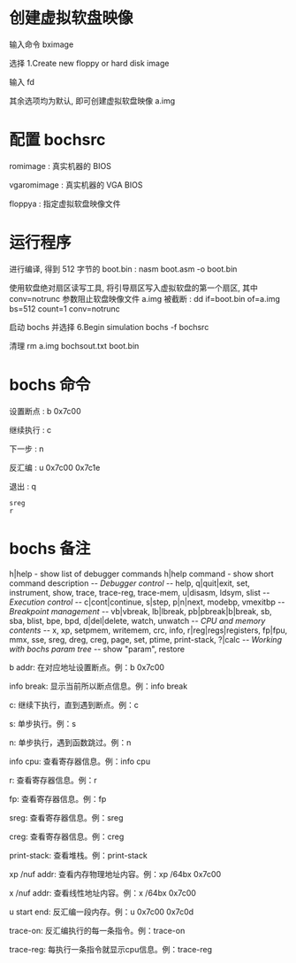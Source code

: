 
# 创建虚拟软盘映像

输入命令 bximage

选择 1.Create new floppy or hard disk image

输入 fd

其余选项均为默认, 即可创建虚拟软盘映像 a.img


# 配置 bochsrc

romimage : 真实机器的 BIOS

vgaromimage : 真实机器的 VGA BIOS

floppya : 指定虚拟软盘映像文件


# 运行程序

进行编译, 得到 512 字节的 boot.bin :
    nasm boot.asm -o boot.bin

使用软盘绝对扇区读写工具, 将引导扇区写入虚拟软盘的第一个扇区, 其中 conv=notrunc 参数阻止软盘映像文件 a.img 被截断 :
    dd if=boot.bin of=a.img bs=512 count=1 conv=notrunc

启动 bochs 并选择 6.Begin simulation
    bochs -f bochsrc

清理
    rm a.img bochsout.txt boot.bin


# bochs 命令

设置断点 :
    b 0x7c00

继续执行 :
    c

下一步 :
    n

反汇编 :
    u 0x7c00 0x7c1e

退出 :
    q


    sreg
    r

# bochs 备注

h|help - show list of debugger commands
h|help command - show short command description
-*- Debugger control -*-
    help, q|quit|exit, set, instrument, show, trace, trace-reg,
    trace-mem, u|disasm, ldsym, slist
-*- Execution control -*-
    c|cont|continue, s|step, p|n|next, modebp, vmexitbp
-*- Breakpoint management -*-
    vb|vbreak, lb|lbreak, pb|pbreak|b|break, sb, sba, blist,
    bpe, bpd, d|del|delete, watch, unwatch
-*- CPU and memory contents -*-
    x, xp, setpmem, writemem, crc, info,
    r|reg|regs|registers, fp|fpu, mmx, sse, sreg, dreg, creg,
    page, set, ptime, print-stack, ?|calc
-*- Working with bochs param tree -*-
    show "param", restore

b addr: 在对应地址设置断点。例：b 0x7c00

info break: 显示当前所以断点信息。例：info break

c: 继续下执行，直到遇到断点。例：c

s: 单步执行。例：s

n: 单步执行，遇到函数跳过。例：n

info cpu: 查看寄存器信息。例：info cpu

r: 查看寄存器信息。例：r

fp: 查看寄存器信息。例：fp

sreg: 查看寄存器信息。例：sreg

creg: 查看寄存器信息。例：creg

print-stack: 查看堆栈。例：print-stack

xp /nuf addr: 查看内存物理地址内容。例：xp /64bx 0x7c00

x /nuf addr: 查看线性地址内容。例：x /64bx 0x7c00

u start end: 反汇编一段内存。例：u 0x7c00 0x7c0d

trace-on: 反汇编执行的每一条指令。例：trace-on

trace-reg: 每执行一条指令就显示cpu信息。例：trace-reg
